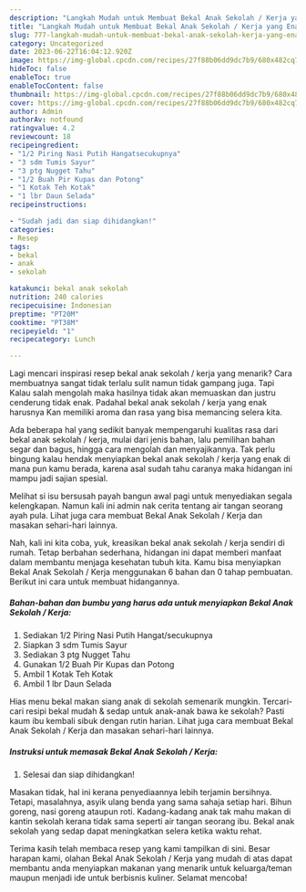 ```yaml
---
description: "Langkah Mudah untuk Membuat Bekal Anak Sekolah / Kerja yang Enak Banget"
title: "Langkah Mudah untuk Membuat Bekal Anak Sekolah / Kerja yang Enak Banget"
slug: 777-langkah-mudah-untuk-membuat-bekal-anak-sekolah-kerja-yang-enak-banget
category: Uncategorized
date: 2023-06-22T16:04:12.920Z
image: https://img-global.cpcdn.com/recipes/27f88b06dd9dc7b9/680x482cq70/bekal-anak-sekolah-kerja-foto-resep-utama.jpg
hideToc: false
enableToc: true
enableTocContent: false
thumbnail: https://img-global.cpcdn.com/recipes/27f88b06dd9dc7b9/680x482cq70/bekal-anak-sekolah-kerja-foto-resep-utama.jpg
cover: https://img-global.cpcdn.com/recipes/27f88b06dd9dc7b9/680x482cq70/bekal-anak-sekolah-kerja-foto-resep-utama.jpg
author: Admin
authorAv: notfound
ratingvalue: 4.2
reviewcount: 18
recipeingredient:
- "1/2 Piring Nasi Putih Hangatsecukupnya"
- "3 sdm Tumis Sayur"
- "3 ptg Nugget Tahu"
- "1/2 Buah Pir Kupas dan Potong"
- "1 Kotak Teh Kotak"
- "1 lbr Daun Selada"
recipeinstructions:

- "Sudah jadi dan siap dihidangkan!"
categories:
- Resep
tags:
- bekal
- anak
- sekolah

katakunci: bekal anak sekolah 
nutrition: 240 calories
recipecuisine: Indonesian
preptime: "PT20M"
cooktime: "PT38M"
recipeyield: "1"
recipecategory: Lunch

---
```



Lagi mencari inspirasi resep bekal anak sekolah / kerja yang menarik? Cara membuatnya sangat tidak terlalu sulit namun tidak gampang juga. Tapi Kalau salah mengolah maka hasilnya tidak akan memuaskan dan justru cenderung tidak enak. Padahal bekal anak sekolah / kerja yang enak harusnya Kan memiliki aroma dan rasa yang bisa memancing selera kita.


Ada beberapa hal yang sedikit banyak mempengaruhi kualitas rasa dari bekal anak sekolah / kerja, mulai dari jenis bahan, lalu pemilihan bahan segar dan bagus, hingga cara mengolah dan menyajikannya. Tak perlu bingung kalau hendak menyiapkan bekal anak sekolah / kerja yang enak di mana pun kamu berada, karena asal sudah tahu caranya maka hidangan ini mampu jadi sajian spesial.

Melihat si isu bersusah payah bangun awal pagi untuk menyediakan segala kelengkapan. Namun kali ini admin nak cerita tentang air tangan seorang ayah pula. Lihat juga cara membuat Bekal Anak Sekolah / Kerja dan masakan sehari-hari lainnya.


Nah, kali ini kita coba, yuk, kreasikan bekal anak sekolah / kerja sendiri di rumah. Tetap berbahan sederhana, hidangan ini dapat memberi manfaat dalam membantu menjaga kesehatan tubuh kita. Kamu bisa menyiapkan Bekal Anak Sekolah / Kerja menggunakan 6 bahan dan 0 tahap pembuatan. Berikut ini cara untuk membuat hidangannya.

<!--inarticleads1-->

##### Bahan-bahan dan bumbu yang harus ada untuk menyiapkan Bekal Anak Sekolah / Kerja:

1. Sediakan 1/2 Piring Nasi Putih Hangat/secukupnya
1. Siapkan 3 sdm Tumis Sayur
1. Sediakan 3 ptg Nugget Tahu
1. Gunakan 1/2 Buah Pir Kupas dan Potong
1. Ambil 1 Kotak Teh Kotak
1. Ambil 1 lbr Daun Selada


Hias menu bekal makan siang anak di sekolah semenarik mungkin. Tercari-cari resipi bekal mudah &amp; sedap untuk anak-anak bawa ke sekolah? Pasti kaum ibu kembali sibuk dengan rutin harian. Lihat juga cara membuat Bekal Anak Sekolah / Kerja dan masakan sehari-hari lainnya. 

<!--inarticleads2-->

##### Instruksi untuk memasak Bekal Anak Sekolah / Kerja:


1. Selesai dan siap dihidangkan!

Masakan tidak, hal ini kerana penyediaannya lebih terjamin bersihnya. Tetapi, masalahnya, asyik ulang benda yang sama sahaja setiap hari. Bihun goreng, nasi goreng ataupun roti. Kadang-kadang anak tak mahu makan di kantin sekolah kerana tidak sama seperti air tangan seorang ibu. Bekal anak sekolah yang sedap dapat meningkatkan selera ketika waktu rehat. 

Terima kasih telah membaca resep yang kami tampilkan di sini. Besar harapan kami, olahan Bekal Anak Sekolah / Kerja yang mudah di atas dapat membantu anda menyiapkan makanan yang menarik untuk keluarga/teman maupun menjadi ide untuk berbisnis kuliner. Selamat mencoba!
